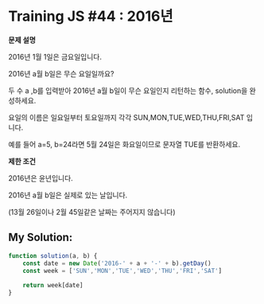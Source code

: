 # Training JS #44 : 2016년

**문제 설명**

2016년 1월 1일은 금요일입니다. 

2016년 a월 b일은 무슨 요일일까요? 

두 수 a ,b를 입력받아 2016년 a월 b일이 무슨 요일인지 리턴하는 함수, solution을 완성하세요. 

요일의 이름은 일요일부터 토요일까지 각각 SUN,MON,TUE,WED,THU,FRI,SAT 입니다. 

예를 들어 a=5, b=24라면 5월 24일은 화요일이므로 문자열 TUE를 반환하세요.

**제한 조건**

2016년은 윤년입니다.

2016년 a월 b일은 실제로 있는 날입니다. 

(13월 26일이나 2월 45일같은 날짜는 주어지지 않습니다)


## My Solution:

```js
function solution(a, b) {
    const date = new Date('2016-' + a + '-' + b).getDay()
    const week = ['SUN','MON','TUE','WED','THU','FRI','SAT']
      
    return week[date]
}
```
